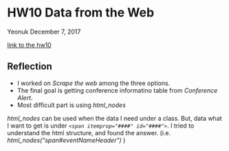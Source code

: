 HW10 Data from the Web
================
Yeonuk
December 7, 2017

[link to the hw10](https://github.com/yeonukkim/STAT545-hw-Kim-Yeonuk/edit/master/hw10/HW10.md)

## Reflection
- I worked on *Scrape the web* among the three options.
- The final goal is getting conference informatino table from *Conference Alert*.
- Most difficult part is using *html_nodes*

*html_nodes* can be used when the data I need under a class. But, data what I want to get is under *`<span itemprop="####" id="####">`*.
 I tried to understand the html structure, and found the answer. (i.e. *html_nodes("span#eventNameHeader")* )
  
